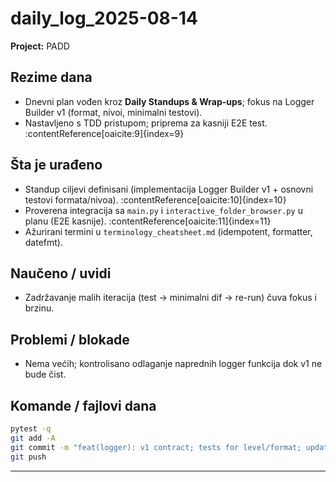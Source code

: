 # daily_log_2025-08-14

**Project:** PADD

## Rezime dana

- Dnevni plan vođen kroz **Daily Standups & Wrap-ups**; fokus na Logger Builder v1 (format, nivoi, minimalni testovi).
- Nastavljeno s TDD pristupom; priprema za kasniji E2E test. :contentReference[oaicite:9]{index=9}

## Šta je urađeno

- Standup ciljevi definisani (implementacija Logger Builder v1 + osnovni testovi formata/nivoa). :contentReference[oaicite:10]{index=10}
- Proverena integracija sa `main.py` i `interactive_folder_browser.py` u planu (E2E kasnije). :contentReference[oaicite:11]{index=11}
- Ažurirani termini u `terminology_cheatsheet.md` (idempotent, formatter, datefmt).

## Naučeno / uvidi

- Zadržavanje malih iteracija (test → minimalni dif → re-run) čuva fokus i brzinu.

## Problemi / blokade

- Nema većih; kontrolisano odlaganje naprednih logger funkcija dok v1 ne bude čist.

## Komande / fajlovi dana

```bash
pytest -q
git add -A
git commit -m "feat(logger): v1 contract; tests for level/format; update terminology"
git push
```

---
